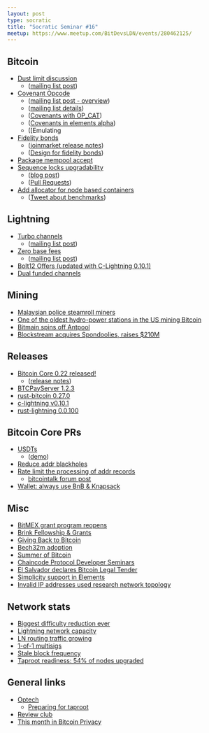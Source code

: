 ```yaml
---
layout: post
type: socratic
title: "Socratic Seminar #16"
meetup: https://www.meetup.com/BitDevsLDN/events/280462125/
---
```


## Bitcoin

- [Dust limit discussion](https://bitcoinops.org/en/newsletters/2021/08/18/#dust-limit-discussion)
  - ([mailing list post](https://lists.linuxfoundation.org/pipermail/bitcoin-dev/2021-August/019307.html))
- [Covenant Opcode](https://bitcoinops.org/en/newsletters/2021/09/15/#covenant-opcode-proposal)
  - ([mailing list post - overview](https://lists.linuxfoundation.org/pipermail/bitcoin-dev/2021-September/019419.html))
  - ([mailing list details](https://lists.linuxfoundation.org/pipermail/bitcoin-dev/2021-September/019420.html))
  - ([Covenants with OP_CAT](https://www.wpsoftware.net/andrew/blog/cat-and-schnorr-tricks-i.html))
  - ([Covenants in elements alpha](https://blockstream.com/2016/11/02/en-covenants-in-elements-alpha/))
  - ([Emulating 
- [Fidelity bonds](https://bitcoinops.org/en/newsletters/2021/08/11/#implementation-of-fidelity-bonds)
  - ([joinmarket release notes](https://github.com/JoinMarket-Org/joinmarket-clientserver/blob/master/docs/release-notes/release-notes-0.9.0.md#notable-changes))
  - ([Design for fidelity bonds](https://gist.github.com/chris-belcher/18ea0e6acdb885a2bfbdee43dcd6b5af/))
- [Package mempool accept](https://gist.github.com/glozow/dc4e9d5c5b14ade7cdfac40f43adb18a)
- [Sequence locks upgradability](https://lists.linuxfoundation.org/pipermail/bitcoin-dev/2021-September/019400.html)
  - ([blog post](https://rubin.io/bitcoin/2021/09/03/upgradable-nops-flaw/))
  - ([Pull Requests](https://github.com/bitcoin/bitcoin/pull/22871))
- [Add allocator for node based containers](https://github.com/bitcoin/bitcoin/pull/22702)
  - ([Tweet about benchmarks](https://twitter.com/jamesob/status/1424799572535218188))

## Lightning

- [Turbo channels](https://bitcoinops.org/en/newsletters/2021/07/07/#zero-conf-channel-opens)
  - ([mailing list post](https://lists.linuxfoundation.org/pipermail/lightning-dev/2021-June/003074.html))
- [Zero base fees](https://bitcoinops.org/en/newsletters/2021/08/25/#zero-base-fee-ln-discussion)
  - ([mailing list post](https://lists.linuxfoundation.org/pipermail/lightning-dev/2021-August/003174.html))
- [Bolt12 Offers (updated with C-Lightning 0.10.1)](http://bolt12.org/)
- [Dual funded channels](https://medium.com/blockstream/c-lightning-v0-10-1-eltoo-ethereum-layer-too-2e968a03ca83)

## Mining

- [Malaysian police steamroll miners](https://www.youtube.com/watch?v=c_tcg9kOfkg)
- [One of the oldest hydro-power stations in the US mining Bitcoin](https://bitcoinmagazine.com/business/mechanicville-plant-mining-bitcoin)
- [Bitmain spins off Antpool](https://www.theblockcrypto.com/linked/112599/bitmain-divest-bitcoin-mining-antpool)
- [Blockstream acquires Spondoolies, raises $210M](https://twitter.com/CoinDesk/status/1430131880708526089)

## Releases

- [Bitcoin Core 0.22 released!](https://bitcoincore.org/en/2021/09/13/release-22.0/)
  - ([release notes](https://bitcoincore.org/en/releases/22.0/))
- [BTCPayServer 1.2.3](https://github.com/btcpayserver/btcpayserver/releases/tag/v1.2.3)
- [rust-bitcoin 0.27.0](https://github.com/rust-bitcoin/rust-bitcoin/releases/tag/0.27.0)
- [c-lightning v0.10.1](https://github.com/ElementsProject/lightning/releases/tag/v0.10.1)
- [rust-lightning 0.0.100](https://github.com/rust-bitcoin/rust-lightning/releases/tag/v0.0.100)

## Bitcoin Core PRs

- [USDTs](https://github.com/bitcoin/bitcoin/pull/22006)
  - ([demo](https://bitcoind.observer/d/IAeYpfWnz/home?orgId=1&refresh=30s))
- [Reduce addr blackholes](https://github.com/bitcoin/bitcoin/pull/21528)
- [Rate limit the processing of addr records](https://github.com/bitcoin/bitcoin/pull/22387)
  - [bitcointalk forum post](https://bitcointalk.org/index.php?topic=5348856.msg57469495)
- [Wallet: always use BnB & Knapsack](https://github.com/bitcoin/bitcoin/pull/22009)

## Misc

- [BitMEX grant program reopens](https://blog.bitmex.com/open-source-developer-grant-programme-re-opening/)
- [Brink Fellowship & Grants](https://brink.dev/programs)
- [Giving Back to Bitcoin](https://f.hubspotusercontent20.net/hubfs/5507270/AVAX%20-%20June2021/Giving%20Back%20to%20Bitcoin%20Ebook_July%202021.pdf)
- [Bech32m adoption](https://en.bitcoin.it/wiki/Bech32_adoption)
- [Summer of Bitcoin](https://blog.summerofbitcoin.org/issues/summer-of-bitcoin-liftoff-745630)
- [Chaincode Protocol Developer Seminars](https://twitter.com/ChaincodeLabs/status/1430587958462197766)
- [El Salvador declares Bitcoin Legal Tender](https://bitcoinmagazine.com/markets/el-salvador-first-country-to-adopt-bitcoin)
- [Simplicity support in Elements](https://twitter.com/n1ckler/status/1422587944838303745)
- [Invalid IP addresses used research network topology](https://twitter.com/mattthias0/status/1424325432028155909)

## Network stats

- [Biggest difficulty reduction ever](https://btc.com/stats/diff)
- [Lightning network capacity](https://bitcoinvisuals.com/ln-capacity)
- [LN routing traffic growing](https://twitter.com/LNMarkets/status/1433718559306362880)
- [1-of-1 multisigs](https://twitter.com/StepanSnigirev/status/1413156991606865924)
- [Stale block frequency](https://twitter.com/murchandamus/status/1433989086239498243)
- [Taproot readiness: 54% of nodes upgraded](https://twitter.com/taproot_signal/status/1438865327924862978)

## General links

- [Optech](https://bitcoinops.org/)
  - [Preparing for taproot](https://bitcoinops.org/en/preparing-for-taproot/)
- [Review club](https://bitcoincore.reviews/)
- [This month in Bitcoin Privacy](https://enegnei.github.io/This-Month-In-Bitcoin-Privacy/August_2021/)
